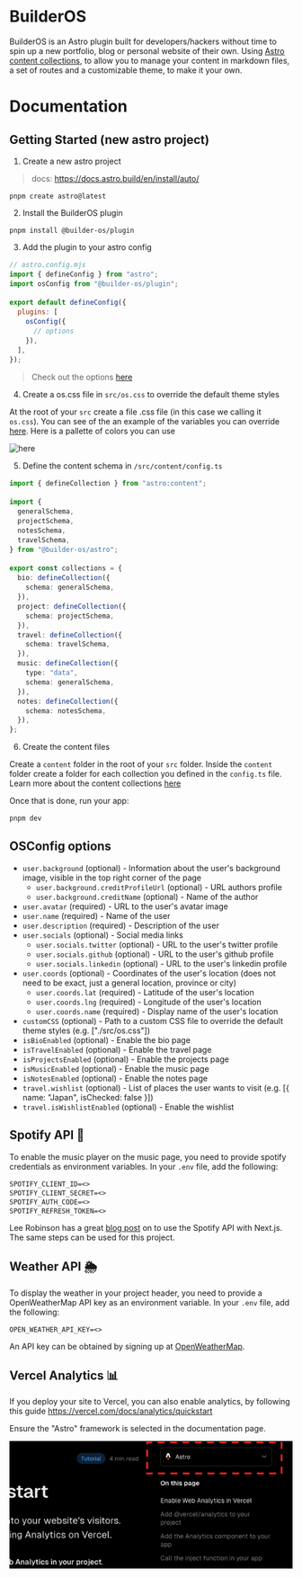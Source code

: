 # BuilderOS

BuilderOS is an Astro plugin built for developers/hackers without time to spin up a new portfolio, blog or personal website of their own. Using [Astro content collections](https://docs.astro.build/en/guides/content-collections/), to allow you to manage your content in markdown files, a set of routes and a customizable theme, to make it your own.

# Documentation

## Getting Started (new astro project)

1. Create a new astro project

> docs: https://docs.astro.build/en/install/auto/

```
pnpm create astro@latest
```

2. Install the BuilderOS plugin

```
pnpm install @builder-os/plugin
```

3. Add the plugin to your astro config

```javascript
// astro.config.mjs
import { defineConfig } from "astro";
import osConfig from "@builder-os/plugin";

export default defineConfig({
  plugins: [
    osConfig({
      // options
    }),
  ],
});
```

> Check out the options [here](#osconfig-options)

4. Create a os.css file in `src/os.css` to override the default theme styles

At the root of your `src` create a file .css file (in this case we calling it `os.css`). You can see of the an example of the variables
you can override [here](/apps/demo/src/os.css). Here is a pallette of colors you can use

![here](/theme.png)

5. Define the content schema in `/src/content/config.ts`

```ts
import { defineCollection } from "astro:content";

import {
  generalSchema,
  projectSchema,
  notesSchema,
  travelSchema,
} from "@builder-os/astro";

export const collections = {
  bio: defineCollection({
    schema: generalSchema,
  }),
  project: defineCollection({
    schema: projectSchema,
  }),
  travel: defineCollection({
    schema: travelSchema,
  }),
  music: defineCollection({
    type: "data",
    schema: generalSchema,
  }),
  notes: defineCollection({
    schema: notesSchema,
  }),
};
```

6. Create the content files

Create a `content` folder in the root of your `src` folder. Inside the `content` folder create a folder for each collection you defined in the `config.ts` file. Learn more about the content collections [here](https://docs.astro.build/en/guides/content-collections/)

Once that is done, run your app:

```bash
pnpm dev
```

## OSConfig options

- `user.background` (optional) - Information about the user's background image, visible in the top right corner of the page
  - `user.background.creditProfileUrl` (optional) - URL authors profile
  - `user.background.creditName` (optional) - Name of the author
- `user.avatar` (required) - URL to the user's avatar image
- `user.name` (required) - Name of the user
- `user.description` (required) - Description of the user
- `user.socials` (optional) - Social media links
  - `user.socials.twitter` (optional) - URL to the user's twitter profile
  - `user.socials.github` (optional) - URL to the user's github profile
  - `user.socials.linkedin` (optional) - URL to the user's linkedin profile
- `user.coords` (optional) - Coordinates of the user's location (does not need to be exact, just a general location, province or city)
  - `user.coords.lat` (required) - Latitude of the user's location
  - `user.coords.lng` (required) - Longitude of the user's location
  - `user.coords.name` (required) - Display name of the user's location
- `customCSS` (optional) - Path to a custom CSS file to override the default theme styles (e.g. ["./src/os.css"])
- `isBioEnabled` (optional) - Enable the bio page
- `isTravelEnabled` (optional) - Enable the travel page
- `isProjectsEnabled` (optional) - Enable the projects page
- `isMusicEnabled` (optional) - Enable the music page
- `isNotesEnabled` (optional) - Enable the notes page
- `travel.wishlist` (optional) - List of places the user wants to visit (e.g. [{ name: "Japan", isChecked: false }])
- `travel.isWishlistEnabled` (optional) - Enable the wishlist

## Spotify API 🎵

To enable the music player on the music page, you need to provide spotify credentials as environment variables. In your `.env` file, add the following:

```
SPOTIFY_CLIENT_ID=<>
SPOTIFY_CLIENT_SECRET=<>
SPOTIFY_AUTH_CODE=<>
SPOTIFY_REFRESH_TOKEN=<>
```

Lee Robinson has a great [blog post](https://leerob.io/blog/spotify-api-nextjs) on to use the Spotify API with Next.js. The same steps can be used for this project.

## Weather API 🌦️

To display the weather in your project header, you need to provide a OpenWeatherMap API key as an environment variable. In your `.env` file, add the following:

```
OPEN_WEATHER_API_KEY=<>
```

An API key can be obtained by signing up at [OpenWeatherMap](https://openweathermap.org/api).

## Vercel Analytics 📊

If you deploy your site to Vercel, you can also enable analytics, by following this guide https://vercel.com/docs/analytics/quickstart

Ensure the "Astro" framework is selected in the documentation page.

![Astro/Vercel Analytics](/vercel-analytics-astro.png)
